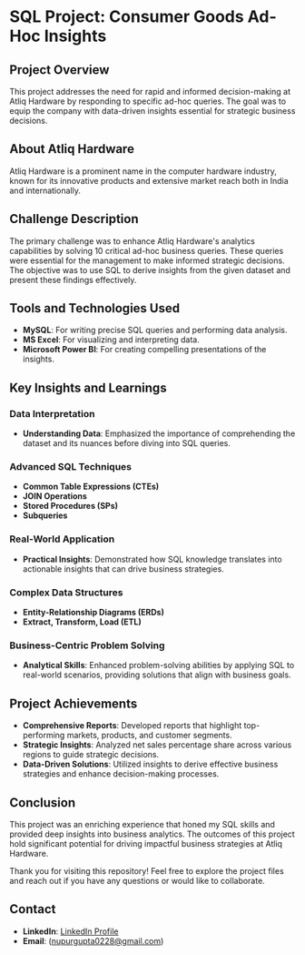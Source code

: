 # SQL Project: Consumer Goods Ad-Hoc Insights

## Project Overview

This project addresses the need for rapid and informed decision-making at Atliq Hardware by responding to specific ad-hoc queries. The goal was to equip the company with data-driven insights essential for strategic business decisions.

## About Atliq Hardware

Atliq Hardware is a prominent name in the computer hardware industry, known for its innovative products and extensive market reach both in India and internationally.

## Challenge Description

The primary challenge was to enhance Atliq Hardware's analytics capabilities by solving 10 critical ad-hoc business queries. These queries were essential for the management to make informed strategic decisions. The objective was to use SQL to derive insights from the given dataset and present these findings effectively.

## Tools and Technologies Used

- **MySQL**: For writing precise SQL queries and performing data analysis.
- **MS Excel**: For visualizing and interpreting data.
- **Microsoft Power BI**: For creating compelling presentations of the insights.

## Key Insights and Learnings

### Data Interpretation

- **Understanding Data**: Emphasized the importance of comprehending the dataset and its nuances before diving into SQL queries.

### Advanced SQL Techniques

- **Common Table Expressions (CTEs)**
- **JOIN Operations**
- **Stored Procedures (SPs)**
- **Subqueries**

### Real-World Application

- **Practical Insights**: Demonstrated how SQL knowledge translates into actionable insights that can drive business strategies.

### Complex Data Structures

- **Entity-Relationship Diagrams (ERDs)**
- **Extract, Transform, Load (ETL)**

### Business-Centric Problem Solving

- **Analytical Skills**: Enhanced problem-solving abilities by applying SQL to real-world scenarios, providing solutions that align with business goals.

## Project Achievements

- **Comprehensive Reports**: Developed reports that highlight top-performing markets, products, and customer segments.
- **Strategic Insights**: Analyzed net sales percentage share across various regions to guide strategic decisions.
- **Data-Driven Solutions**: Utilized insights to derive effective business strategies and enhance decision-making processes.

## Conclusion

This project was an enriching experience that honed my SQL skills and provided deep insights into business analytics. The outcomes of this project hold significant potential for driving impactful business strategies at Atliq Hardware.

Thank you for visiting this repository! Feel free to explore the project files and reach out if you have any questions or would like to collaborate.

## Contact

- **LinkedIn**: [LinkedIn Profile](https://www.linkedin.com/in/nupur-gupta28/)
- **Email**: (nupurgupta0228@gmail.com)
